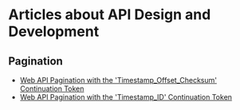 # Articles about API Design and Development
## Pagination
  - [Web API Pagination with the 'Timestamp_Offset_Checksum' Continuation Token](https://phauer.com/2017/web-api-pagination-continuation-token/)
  - [Web API Pagination with the 'Timestamp_ID' Continuation Token](https://phauer.com/2018/web-api-pagination-timestamp-id-continuation-token/)
